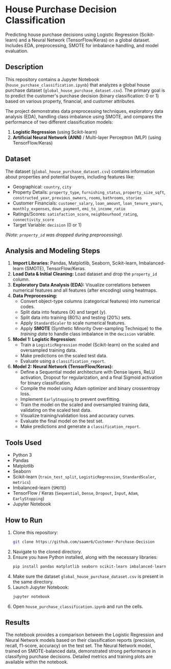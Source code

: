 # House Purchase Decision Classification

Predicting house purchase decisions using Logistic Regression (Scikit-learn) and a Neural Network (TensorFlow/Keras) on a global dataset. Includes EDA, preprocessing, SMOTE for imbalance handling, and model evaluation.

## Description
This repository contains a Jupyter Notebook (`house_purchase_classification.ipynb`) that analyzes a global house purchase dataset (`global_house_purchase_dataset.csv`). The primary goal is to predict the customer's purchase decision (binary classification: 0 or 1) based on various property, financial, and customer attributes.

The project demonstrates data preprocessing techniques, exploratory data analysis (EDA), handling class imbalance using SMOTE, and compares the performance of two different classification models:
1.  **Logistic Regression** (using Scikit-learn)
2.  **Artificial Neural Network (ANN)** / Multi-layer Perceptron (MLP) (using TensorFlow/Keras)

## Dataset
The dataset (`global_house_purchase_dataset.csv`) contains information about properties and potential buyers, including features like:
* Geographical: `country`, `city`
* Property Details: `property_type`, `furnishing_status`, `property_size_sqft`, `constructed_year`, `previous_owners`, `rooms`, `bathrooms`, `stories`
* Customer Financials: `customer_salary`, `loan_amount`, `loan_tenure_years`, `monthly_expenses`, `down_payment`, `emi_to_income_ratio`
* Ratings/Scores: `satisfaction_score`, `neighbourhood_rating`, `connectivity_score`
* Target Variable: `decision` (0 or 1)

*(Note: `property_id` was dropped during preprocessing).*

## Analysis and Modeling Steps
1.  **Import Libraries:** Pandas, Matplotlib, Seaborn, Scikit-learn, Imbalanced-learn (SMOTE), TensorFlow/Keras.
2.  **Load Data & Initial Cleaning:** Load dataset and drop the `property_id` column.
3.  **Exploratory Data Analysis (EDA):** Visualize correlations between numerical features and all features (after encoding) using heatmaps.
4.  **Data Preprocessing:**
    * Convert object-type columns (categorical features) into numerical codes.
    * Split data into features (X) and target (y).
    * Split data into training (80%) and testing (20%) sets.
    * Apply `StandardScaler` to scale numerical features.
    * Apply **SMOTE** (Synthetic Minority Over-sampling Technique) to the *training data* to handle class imbalance in the `decision` variable.
5.  **Model 1: Logistic Regression:**
    * Train a `LogisticRegression` model (Scikit-learn) on the scaled and oversampled training data.
    * Make predictions on the scaled test data.
    * Evaluate using a `classification_report`.
6.  **Model 2: Neural Network (TensorFlow/Keras):**
    * Define a Sequential model architecture with Dense layers, ReLU activation, Dropout for regularization, and a final Sigmoid activation for binary classification.
    * Compile the model using Adam optimizer and binary crossentropy loss.
    * Implement `EarlyStopping` to prevent overfitting.
    * Train the model on the scaled and oversampled training data, validating on the scaled test data.
    * Visualize training/validation loss and accuracy curves.
    * Evaluate the final model on the test set.
    * Make predictions and generate a `classification_report`.

## Tools Used
* Python 3
* Pandas
* Matplotlib
* Seaborn
* Scikit-learn (`train_test_split`, `LogisticRegression`, `StandardScaler`, `metrics`)
* Imbalanced-learn (`SMOTE`)
* TensorFlow / Keras (`Sequential`, `Dense`, `Dropout`, `Input`, `Adam`, `EarlyStopping`)
* Jupyter Notebook

## How to Run
1.  Clone this repository:
    ```bash
    git clone https://github.com/saamr6/Customer-Purchase-Decision
    ```
2.  Navigate to the cloned directory.
3.  Ensure you have Python installed, along with the necessary libraries:
    ```bash
    pip install pandas matplotlib seaborn scikit-learn imbalanced-learn tensorflow notebook
    ```
4.  Make sure the dataset `global_house_purchase_dataset.csv` is present in the same directory.
5.  Launch Jupyter Notebook:
    ```bash
    jupyter notebook
    ```
6.  Open `house_purchase_classification.ipynb` and run the cells.

## Results
The notebook provides a comparison between the Logistic Regression and Neural Network models based on their classification reports (precision, recall, f1-score, accuracy) on the test set. The Neural Network model, trained on SMOTE-balanced data, demonstrated strong performance in classifying purchase decisions. Detailed metrics and training plots are available within the notebook.
